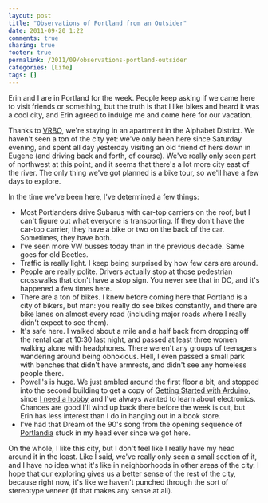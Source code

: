```yaml
---
layout: post
title: "Observations of Portland from an Outsider"
date: 2011-09-20 1:22
comments: true
sharing: true
footer: true
permalink: /2011/09/observations-portland-outsider
categories: [Life]
tags: []
---
```

Erin and I are in Portland for the week. People keep asking if we came here to visit friends or something, but the truth is that I like bikes and heard it was a cool city, and Erin agreed to indulge me and come here for our vacation.

Thanks to [VRBO](http://www.vrbo.com/), we're staying in an apartment in the Alphabet District. We haven't seen a ton of the city yet: we've only been here since Saturday evening, and spent all day yesterday visiting an old friend of hers down in Eugene (and driving back and forth, of course). We've really only seen part of northwest at this point, and it seems that there's a lot more city east of the river. The only thing we've got planned is a bike tour, so we'll have a few days to explore.

In the time we've been here, I've determined a few things:

* Most Portlanders drive Subarus with car-top carriers on the roof, but I can't figure out what everyone is transporting. If they don't have the car-top carrier, they have a bike or two on the back of the car. Sometimes, they have both.
* I've seen more VW busses today than in the previous decade. Same goes for old Beetles.
* Traffic is really light. I keep being surprised by how few cars are around.
* People are really polite. Drivers actually stop at those pedestrian crosswalks that don't have a stop sign. You never see that in DC, and it's happened a few times here.
* There are a ton of bikes. I knew before coming here that Portland is a city of bikers, but man: you really do see bikes constantly, and there are bike lanes on almost every road (including major roads where I really didn't expect to see them).
* It's safe here. I walked about a mile and a half back from dropping off the rental car at 10:30 last night, and passed at least three women walking alone with headphones. There weren't any groups of teenagers wandering around being obnoxious. Hell, I even passed a small park with benches that didn't have armrests, and didn't see any homeless people there.
* Powell's is huge. We just ambled around the first floor a bit, and stopped into the second building to get a copy of [Getting Started with Arduino](http://makezine.com/getstartedarduino/), since [I need a hobby](/2011/09/i-need-hobby) and I've always wanted to learn about electronics. Chances are good I'll wind up back there before the week is out, but Erin has less interest than I do in hanging out in a book store.
* I've had that Dream of the 90's song from the opening sequence of [Portlandia](http://www.ifc.com/portlandia/) stuck in my head ever since we got here.

On the whole, I like this city, but I don't feel like I really have my head around it in the least. Like I said, we've really only seen a small section of it, and I have no idea what it's like in neighborhoods in other areas of the city. I hope that our exploring gives us a better sense of the rest of the city, because right now, it's like we haven't punched through the sort of stereotype veneer (if that makes any sense at all).